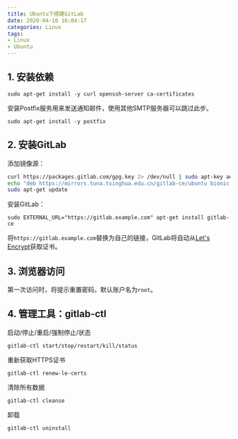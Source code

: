 ```yaml
---
title: Ubuntu下搭建GitLab
date: 2020-04-16 16:04:17
categories: Linux
tags:
- Linux
- Ubuntu
---
```


## 1. 安装依赖

`sudo apt-get install -y curl openssh-server ca-certificates`

安装Postfix服务用来发送通知邮件，使用其他SMTP服务器可以跳过此步。

`sudo apt-get install -y postfix`

## 2. 安装GitLab

添加镜像源：

```bash
curl https://packages.gitlab.com/gpg.key 2> /dev/null | sudo apt-key add - &>/dev/null
echo "deb https://mirrors.tuna.tsinghua.edu.cn/gitlab-ce/ubuntu bionic main" > /etc/apt/sources.list.d/gitlab-ce.list
sudo apt-get update
```

安装GitLab：

`sudo EXTERNAL_URL="https://gitlab.example.com" apt-get install gitlab-ce`

将`https://gitlab.example.com`替换为自己的链接，GitLab将自动从[Let's Encrypt](https://docs.gitlab.com/omnibus/settings/ssl.html#lets-encrypthttpsletsencryptorg-integration)获取证书。

## 3. 浏览器访问

第一次访问时，将提示重置密码，默认账户名为`root`。

## 4. 管理工具：gitlab-ctl

启动/停止/重启/强制停止/状态

`gitlab-ctl start/stop/restart/kill/status`

重新获取HTTPS证书

`gitlab-ctl renew-le-certs`

清除所有数据

`gitlab-ctl cleanse`

卸载

`gitlab-ctl uninstall`
